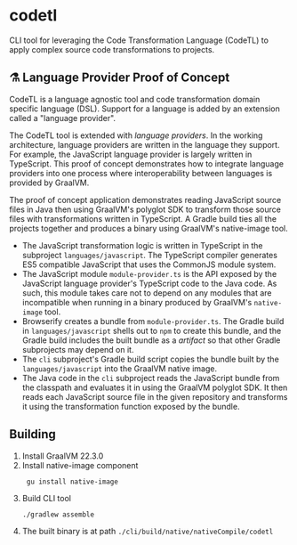 # codetl

CLI tool for leveraging the Code Transformation Language (CodeTL) to apply complex source code
transformations to projects.

## ⚗️ Language Provider Proof of Concept

CodeTL is a language agnostic tool and code transformation domain specific language (DSL). Support
for a language is added by an extension called a "language provider".

The CodeTL tool is extended with _language providers_. In the working architecture, language
providers are written in the language they support. For example, the JavaScript language provider is
largely written in TypeScript. This proof of concept demonstrates how to integrate language
providers into one process where interoperability between languages is provided by GraalVM.

The proof of concept application demonstrates reading JavaScript source files in Java then using
GraalVM's polyglot SDK to transform those source files with transformations written in TypeScript. A
Gradle build ties all the projects together and produces a binary using GraalVM's native-image tool.

* The JavaScript transformation logic is written in TypeScript in the
  subproject `languages/javascript`. The TypeScript compiler generates ES5 compatible JavaScript
  that uses the CommonJS module system.
* The JavaScript module `module-provider.ts` is the API exposed by the JavaScript language
  provider's TypeScript code to the Java code. As such, this module takes care not to depend on any
  modules that are incompatible when running in a binary produced by GraalVM's `native-image` tool.
* Browserify creates a bundle from `module-provider.ts`. The Gradle build in `languages/javascript`
  shells out to `npm` to create this bundle, and the Gradle build includes the built bundle as a
  _artifact_ so that other Gradle subprojects may depend on it.
* The `cli` subproject's Gradle build script copies the bundle built by the `languages/javascript`
  into the GraalVM native image.
* The Java code in the `cli` subproject reads the JavaScript bundle from the classpath and evaluates
  it in using the GraalVM polyglot SDK. It then reads each JavaScript source file in the given
  repository and transforms it using the transformation function exposed by the bundle.

## Building

1. Install GraalVM 22.3.0
2. Install native-image component
   ```shell
    gu install native-image
   ```
3. Build CLI tool
   ```shell
   ./gradlew assemble
   ```
4. The built binary is at path `./cli/build/native/nativeCompile/codetl`